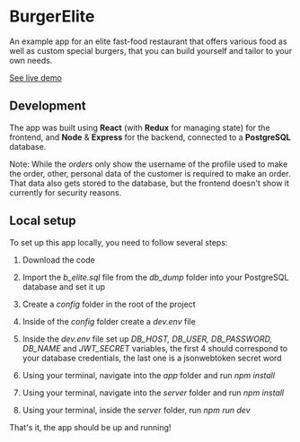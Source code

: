 # BurgerElite

An example app for an elite fast-food restaurant that offers various food as well as custom special burgers, that you can build yourself and tailor to your own needs.

[See live demo](https://burger-elite.herokuapp.com)

## Development

The app was built using **React** (with **Redux** for managing state) for the frontend, and **Node** & **Express** for the backend, connected to a **PostgreSQL** database.

Note: While the *orders* only show the username of the profile used to make the order, other, personal data of the customer is required to make an order. That data also gets stored to the database, but the frontend doesn't show it currently for security reasons.

## Local setup

To set up this app locally, you need to follow several steps:

1. Download the code

2. Import the *b_elite.sql* file from the *db_dump* folder into your PostgreSQL database and set it up

3. Create a *config* folder in the root of the project

4. Inside of the *config* folder create a *dev.env* file

5. Inside the *dev.env* file set up *DB_HOST, DB_USER, DB_PASSWORD, DB_NAME* and *JWT_SECRET* variables, the first 4 should correspond to your database credentials, the last one is a jsonwebtoken secret word

6. Using your terminal, navigate into the *app* folder and run *npm install*

7. Using your terminal, navigate into the *server* folder and run *npm install*

8. Using your terminal, inside the *server* folder, run *npm run dev*

That's it, the app should be up and running!
